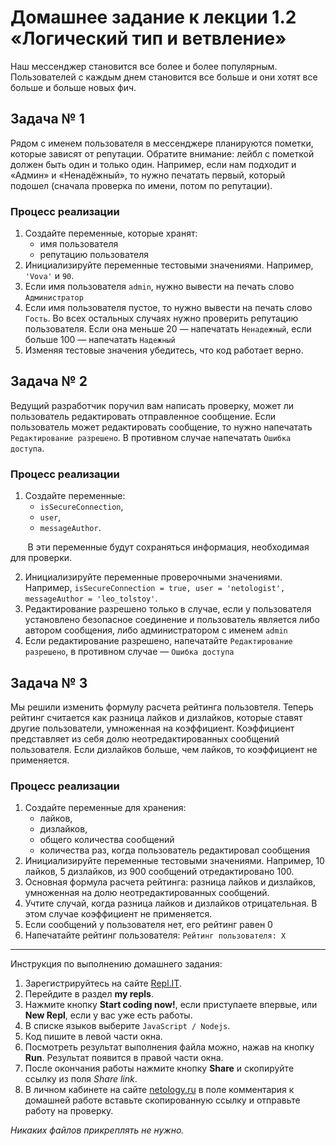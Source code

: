 # Домашнее задание к лекции 1.2 «Логический тип и ветвление»

Наш мессенджер становится все более и более популярным. Пользователей с каждым днем становится все больше и они хотят все больше и больше новых фич.

## Задача № 1

Рядом с именем пользователя в мессенджере планируются пометки, которые зависят от репутации. Обратите внимание: лейбл с пометкой должен быть один и только один. Например, если нам подходит и «Админ» и «Ненадёжный», то нужно печатать первый, который подошел (сначала проверка по имени, потом по репутации).

### Процесс реализации

1. Создайте переменные, которые хранят:
   - имя пользователя
   - репутацию пользователя
2. Инициализируйте переменные тестовыми значениями. Например, `'Vova'` и `90`.
3. Если имя пользователя `admin`, нужно вывести на печать слово `Администратор`
4. Если имя пользователя пустое, то нужно вывести на печать слово `Гость`. Во всех остальных случаях нужно проверить репутацию пользователя. Если она меньше 20 — напечатать `Ненадежный`, если больше 100 — напечатать `Надежный`
5. Изменяя тестовые значения убедитесь, что код работает верно.

## Задача № 2

Ведущий разработчик поручил вам написать проверку, может ли пользователь редактировать отправленное сообщение. Если пользователь может редактировать сообщение, то нужно напечатать `Редактирование разрешено`. В противном случае напечатать `Ошибка доступа`.

### Процесс реализации

1. Создайте переменные:
   - `isSecureConnection`,
   - `user`,
   - `messageAuthor`.

&nbsp;&nbsp;&nbsp;&nbsp;&nbsp;&nbsp;&nbsp;В эти переменные будут сохраняться информация, необходимая для проверки.

2. Инициализируйте переменные проверочными значениями. Например, `isSecureConnection = true, user = 'netologist', messageAuthor = 'leo_tolstoy'`.
3. Редактирование разрешено только в случае, если у пользователя установлено безопасное соединение и пользователь является либо автором сообщения, либо администратором с именем `admin`
4. Если редактирование разрешено, напечатайте `Редактирование разрешено`, в противном случае — `Ошибка доступа`

## Задача № 3

Мы решили изменить формулу расчета рейтинга пользовтеля. Теперь рейтинг считается как разница лайков и дизлайков, которые ставят другие пользователи, умноженная на коэффициент. Коэффициент представляет из себя долю неотредактированных сообщений пользователя. Если дизлайков больше, чем лайков, то коэффициент не применяется.

### Процесс реализации

1. Создайте переменные для хранения:
   - лайков,
   - дизлайков,
   - общего количества сообщений
   - количества раз, когда пользователь редактировал сообщения
2. Инициализируйте переменные тестовыми значениями. Например, 10 лайков, 5 дизлайков, из 900 сообщений отредактировано 100.
3. Основная формула расчета рейтинга: разница лайков и дизлайков, умноженная на долю неотредактированных сообщений.
4. Учтите случай, когда разница лайков и дизлайков отрицательная. В этом случае коэффициент не применяется.
5. Если сообщений у пользователя нет, его рейтинг равен 0
6. Напечатайте рейтинг пользователя: `Рейтинг пользователя: X`

---

Инструкция по выполнению домашнего задания:

1. Зарегистрируйтесь на сайте [Repl.IT](https://repl.it/).
2. Перейдите в раздел **my repls**.
3. Нажмите кнопку **Start coding now!**, если приступаете впервые, или **New Repl**, если у вас уже есть работы.
4. В списке языков выберите `JavaScript / Nodejs`.
5. Код пишите в левой части окна.
6. Посмотреть результат выполнения файла можно, нажав на кнопку **Run**. Результат появится в правой части окна.
7. После окончания работы нажмите кнопку **Share** и скопируйте ссылку из поля _Share link_.
8. В личном кабинете на сайте [netology.ru](http://netology.ru/) в поле комментария к домашней работе вставьте скопированную ссылку и отправьте работу на проверку.

_Никаких файлов прикреплять не нужно._
